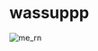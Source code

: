 <h1>wassuppp</h1>

<img src="https://imgur.com/bzWgIvM.gif" alt="me_rn">

<!---
J4Q4/J4Q4 is a ✨ special ✨ repository because its `README.md` (this file) appears on your GitHub profile.
You can click the Preview link to take a look at your changes.
--->
